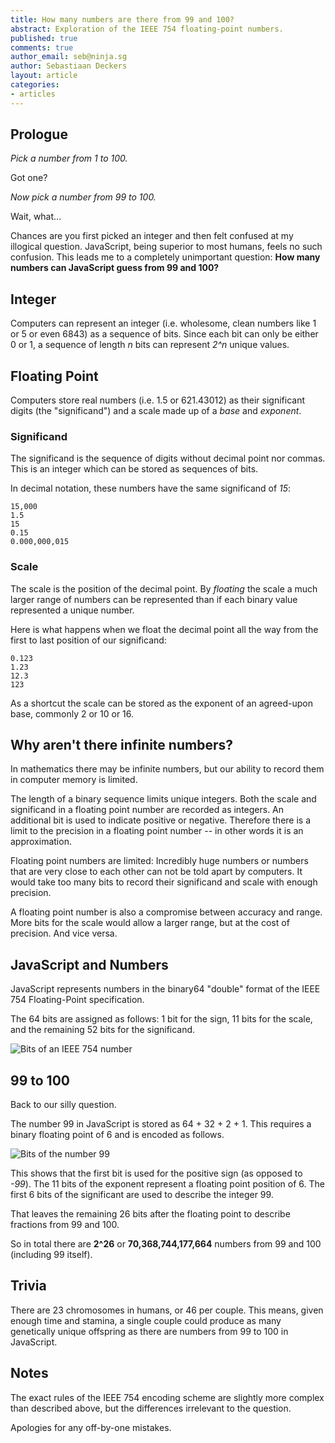 ```yaml
---
title: How many numbers are there from 99 and 100?
abstract: Exploration of the IEEE 754 floating-point numbers.
published: true
comments: true
author_email: seb@ninja.sg
author: Sebastiaan Deckers
layout: article
categories:
- articles
---
```

## Prologue
*Pick a number from 1 to 100.*

Got one?

*Now pick a number from 99 to 100.*

Wait, what...

Chances are you first picked an integer and then felt confused at my illogical question. JavaScript, being superior to most humans, feels no such confusion. This leads me to a completely unimportant question: **How many numbers can JavaScript guess from 99 and 100?**

## Integer
Computers can represent an integer (i.e. wholesome, clean numbers like 1 or 5 or even 6843) as a sequence of bits. Since each bit can only be either 0 or 1, a sequence of length *n* bits can represent *2^n* unique values.

## Floating Point
Computers store real numbers (i.e. 1.5 or 621.43012) as their significant digits (the "significand") and a scale made up of a *base* and *exponent*.

### Significand
The significand is the sequence of digits without decimal point nor commas. This is an integer which can be stored as sequences of bits.

In decimal notation, these numbers have the same significand of *15*:

    15,000
    1.5
    15
    0.15
    0.000,000,015

### Scale
The scale is the position of the decimal point. By *floating* the scale a much larger range of numbers can be represented than if each binary value represented a unique number.

Here is what happens when we float the decimal point all the way from the first to last position of our significand:

    0.123
    1.23
    12.3
    123

As a shortcut the scale can be stored as the exponent of an agreed-upon base, commonly 2 or 10 or 16.

## Why aren't there infinite numbers?
In mathematics there may be infinite numbers, but our ability to record them in computer memory is limited.

The length of a binary sequence limits unique integers. Both the scale and significand in a floating point number are recorded as integers. An additional bit is used to indicate positive or negative. Therefore there is a limit to the precision in a floating point number -- in other words it is an approximation.

Floating point numbers are limited: Incredibly huge numbers or numbers that are very close to each other can not be told apart by computers. It would take too many bits to record their significand and scale with enough precision.

A floating point number is also a compromise between accuracy and range. More bits for the scale would allow a larger range, but at the cost of precision. And vice versa.

## JavaScript and Numbers
JavaScript represents numbers in the binary64 "double" format of the IEEE 754 Floating-Point specification.

The 64 bits are assigned as follows: 1 bit for the sign, 11 bits for the scale, and the remaining 52 bits for the significand.

![Bits of an IEEE 754 number](http://i.imgur.com/dYIh8QV.png)

## 99 to 100
Back to our silly question.

The number 99 in JavaScript is stored as 64 + 32 + 2 + 1. This requires a binary floating point of 6 and is encoded as follows.

![Bits of the number 99](http://i.imgur.com/WHD0JbN.png)

This shows that the first bit is used for the positive sign (as opposed to *-99*). The 11 bits of the exponent represent a floating point position of 6. The first 6 bits of the significant are used to describe the integer 99.

That leaves the remaining 26 bits after the floating point to describe fractions from 99 and 100.

So in total there are **2^26** or **70,368,744,177,664** numbers from 99 and 100 (including 99 itself).

## Trivia
There are 23 chromosomes in humans, or 46 per couple. This means, given enough time and stamina, a single couple could produce as many genetically unique offspring as there are numbers from 99 to 100 in JavaScript.

## Notes
The exact rules of the IEEE 754 encoding scheme are slightly more complex than described above, but the differences irrelevant to the question.

Apologies for any off-by-one mistakes.
